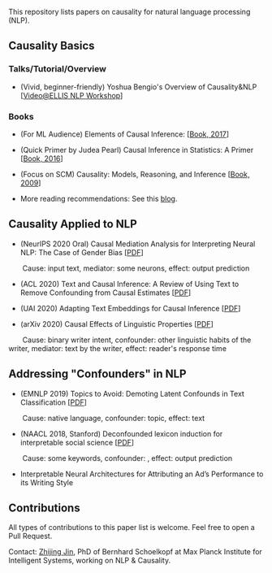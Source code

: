 This repository lists papers on causality for natural language processing (NLP).


## Causality Basics 
### Talks/Tutorial/Overview
- (Vivid, beginner-friendly) Yoshua Bengio's Overview of Causality&NLP [[Video@ELLIS NLP Workshop](https://www.youtube.com/watch?v=u3IR6sSwwjg&list=PL5_PEnlMYYahS7HZ3rt8QTkeKlxuYhomD&index=4&ab_channel=ELLISNLP)]
### Books
- (For ML Audience) Elements of Causal Inference: [[Book, 2017](https://library.oapen.org/bitstream/handle/20.500.12657/26040/11283.pdf?sequence=1)]

- (Quick Primer by Judea Pearl) Causal Inference in Statistics: A Primer [[Book, 2016](http://bayes.cs.ucla.edu/PRIMER/)]
- (Focus on SCM) Causality: Models, Reasoning, and Inference [[Book, 2009](https://www.amazon.de/Causality-Reasoning-Inference-Judea-Pearl/dp/0521773628)]
- More reading recommendations: See this [blog](https://www.bradyneal.com/which-causal-inference-book).

## Causality Applied to NLP
- (NeurIPS 2020 Oral) Causal Mediation Analysis for Interpreting Neural NLP:
The Case of Gender Bias [[PDF](https://arxiv.org/pdf/2004.12265.pdf)]

&nbsp;&nbsp;&nbsp;&nbsp;&nbsp;&nbsp; Cause: input text, mediator: some neurons, effect: output prediction

- (ACL 2020) Text and Causal Inference: A Review of Using Text to Remove Confounding from Causal Estimates [[PDF](https://www.aclweb.org/anthology/2020.acl-main.474.pdf)]

- (UAI 2020) Adapting Text Embeddings for Causal Inference [[PDF](https://arxiv.org/pdf/1905.12741.pdf)]

- (arXiv 2020) Causal Effects of Linguistic Properties [[PDF](https://arxiv.org/pdf/2010.12919.pdf)]


&nbsp;&nbsp;&nbsp;&nbsp;&nbsp;&nbsp; Cause: binary writer intent, confounder: other linguistic habits of the writer, mediator: text by the writer, effect: reader's response time

## Addressing "Confounders" in NLP
- (EMNLP 2019) Topics to Avoid: Demoting Latent Confounds in Text Classification [[PDF](https://arxiv.org/pdf/1909.00453.pdf)]

&nbsp;&nbsp;&nbsp;&nbsp;&nbsp;&nbsp; Cause: native language, confounder: topic, effect: text

- (NAACL 2018, Stanford) Deconfounded lexicon induction for interpretable social science [[PDF](https://www.aclweb.org/anthology/N18-1146.pdf)]

&nbsp;&nbsp;&nbsp;&nbsp;&nbsp;&nbsp; Cause: some keywords, confounder: , effect: output prediction

- Interpretable Neural Architectures for Attributing an Ad’s Performance to its Writing Style

## Contributions
All types of contributions to this paper list is welcome. Feel free to open a Pull Request.

Contact: [Zhijing Jin](zhijing-jin.com), PhD of Bernhard Schoelkopf at Max Planck Institute for Intelligent Systems, working on NLP & Causality.

